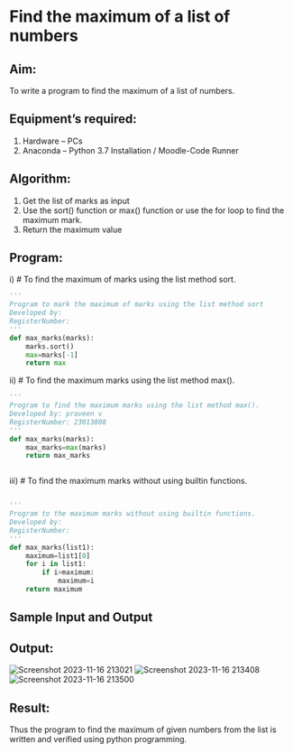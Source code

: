 # Find the maximum of a list of numbers
## Aim:
To write a program to find the maximum of a list of numbers.
## Equipment’s required:
1.	Hardware – PCs
2.	Anaconda – Python 3.7 Installation / Moodle-Code Runner
## Algorithm:
1.	Get the list of marks as input
2.	Use the sort() function or max() function or use the for loop to find the maximum mark.
3.	Return the maximum value
## Program:

i)	# To find the maximum of marks using the list method sort.
```Python
''' 
Program to mark the maximum of marks using the list method sort
Developed by: 
RegisterNumber: 
'''
def max_marks(marks):
    marks.sort()
    max=marks[-1]
    return max


```

ii)	# To find the maximum marks using the list method max().
```Python
''' 
Program to find the maximum marks using the list method max().
Developed by: praveen v
RegisterNumber: 23013808
'''
def max_marks(marks):
    max_marks=max(marks)
    return max_marks



```

iii) # To find the maximum marks without using builtin functions.
```Python

''' 
Program to the maximum marks without using builtin functions.
Developed by: 
RegisterNumber: 
'''
def max_marks(list1):
    maximum=list1[0]
    for i in list1:
        if i>maximum:
            maximum=i
    return maximum    


```
## Sample Input and Output


## Output:
![Screenshot 2023-11-16 213021](https://github.com/praveenv23013808/FindMaximum/assets/145824728/81a7edba-91fd-496b-8e39-552e03671639)
![Screenshot 2023-11-16 213408](https://github.com/praveenv23013808/FindMaximum/assets/145824728/8e457ad4-8c19-4439-a757-62fa96b1dbd8)
![Screenshot 2023-11-16 213500](https://github.com/praveenv23013808/FindMaximum/assets/145824728/a7163044-24c4-42a5-9524-59d1b0001911)


## Result:
Thus the program to find the maximum of given numbers from the list is written and verified using python programming.
